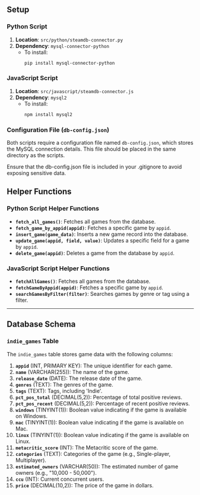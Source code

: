 ## Setup

### Python Script

1. **Location**: `src/python/steamdb-connector.py`
2. **Dependency**: `mysql-connector-python`
   - To install:
     ```bash
     pip install mysql-connector-python
     ```

### JavaScript Script

1. **Location**: `src/javascript/steamdb-connector.js`
2. **Dependency**: `mysql2`
   - To install:
     ```bash
     npm install mysql2
     ```

### Configuration File (`db-config.json`)

Both scripts require a configuration file named `db-config.json`, which stores the MySQL connection details. This file should be placed in the same directory as the scripts.

Ensure that the db-config.json file is included in your .gitignore to avoid exposing sensitive data.

## Helper Functions

### Python Script Helper Functions

- **`fetch_all_games()`**: Fetches all games from the database.
- **`fetch_game_by_appid(appid)`**: Fetches a specific game by `appid`.
- **`insert_game(game_data)`**: Inserts a new game record into the database.
- **`update_game(appid, field, value)`**: Updates a specific field for a game by `appid`.
- **`delete_game(appid)`**: Deletes a game from the database by `appid`.

### JavaScript Script Helper Functions

- **`fetchAllGames()`**: Fetches all games from the database.
- **`fetchGameByAppid(appid)`**: Fetches a specific game by `appid`.
- **`searchGamesByFilter(filter)`**: Searches games by genre or tag using a filter.

---

## Database Schema

### `indie_games` Table

The `indie_games` table stores game data with the following columns:

1. **`appid`** (INT, PRIMARY KEY): The unique identifier for each game.
2. **`name`** (VARCHAR(255)): The name of the game.
3. **`release_date`** (DATE): The release date of the game.
4. **`genres`** (TEXT): The genres of the game.
5. **`tags`** (TEXT): Tags, including 'Indie'.
6. **`pct_pos_total`** (DECIMAL(5,2)): Percentage of total positive reviews.
7. **`pct_pos_recent`** (DECIMAL(5,2)): Percentage of recent positive reviews.
8. **`windows`** (TINYINT(1)): Boolean value indicating if the game is available on Windows.
9. **`mac`** (TINYINT(1)): Boolean value indicating if the game is available on Mac.
10. **`linux`** (TINYINT(1)): Boolean value indicating if the game is available on Linux.
11. **`metacritic_score`** (INT): The Metacritic score of the game.
12. **`categories`** (TEXT): Categories of the game (e.g., Single-player, Multiplayer).
13. **`estimated_owners`** (VARCHAR(50)): The estimated number of game owners (e.g., "10,000 - 50,000").
14. **`ccu`** (INT): Current concurrent users.
15. **`price`** (DECIMAL(10,2)): The price of the game in dollars.
